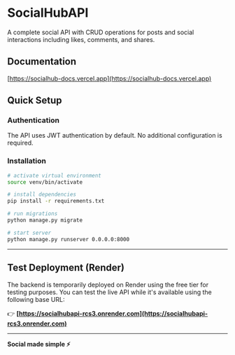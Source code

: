# SocialHubAPI

A complete social API with CRUD operations for posts and social interactions including likes, comments, and shares.

## Documentation

[https://socialhub-docs.vercel.app](https://socialhub-docs.vercel.app)

## Quick Setup

### Authentication

The API uses JWT authentication by default. No additional configuration is required.

### Installation

```bash
# activate virtual environment
source venv/bin/activate
```

```bash
# install dependencies
pip install -r requirements.txt
```

```bash
# run migrations
python manage.py migrate
```

```bash
# start server
python manage.py runserver 0.0.0.0:8000
```

---

## Test Deployment (Render)

The backend is temporarily deployed on Render using the free tier for testing purposes.
You can test the live API while it's available using the following base URL:

👉 **[https://socialhubapi-rcs3.onrender.com](https://socialhubapi-rcs3.onrender.com)**

---

**Social made simple ⚡**
